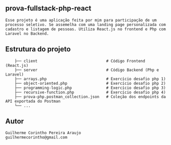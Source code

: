 ## prova-fullstack-php-react
    Esse projeto é uma aplicação feita por mim para participação de um processo seletivo. Se assemelha com uma landing page personalizada com cadastro e listagem de pessoas. Utiliza React.js no frontend e Php com Laravel no Backend. 

## Estrutura do projeto

```
    ├── client                              # Código Frontend (React.js)
    ├── server                              # Código Backend (Php e Laravel)
    ├── arrays.php                          # Exercício desafio php 1)
    ├── object-oriented.php                 # Exercício desafio php 2)
    ├── programming-logic.php               # Exercício desafio php 3)
    ├── recursive-function.php              # Exercício desafio php 4)
    ├── prova-php.postman_collection.json   # Coleção dos endpoints da API exportada do Postman
    └── ...
```

## Autor

    Guilherme Corintho Pereira Araujo
    guilhermecorintho@gmail.com